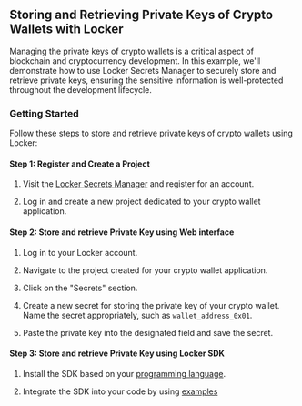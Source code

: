 ## Storing and Retrieving Private Keys of Crypto Wallets with Locker

Managing the private keys of crypto wallets is a critical aspect of blockchain and cryptocurrency development. In this example, we'll demonstrate how to use Locker Secrets Manager to securely store and retrieve private keys, ensuring the sensitive information is well-protected throughout the development lifecycle.

### Getting Started

Follow these steps to store and retrieve private keys of crypto wallets using Locker:

#### Step 1: Register and Create a Project

1. Visit the [Locker Secrets Manager](https://secrets.locker.io) and register for an account.

2. Log in and create a new project dedicated to your crypto wallet application.

#### Step 2: Store and retrieve Private Key using Web interface

1. Log in to your Locker account.

2. Navigate to the project created for your crypto wallet application.

3. Click on the "Secrets" section.

4. Create a new secret for storing the private key of your crypto wallet. Name the secret appropriately, such as `wallet_address_0x01`.

5. Paste the private key into the designated field and save the secret.

#### Step 3: Store and retrieve Private Key using Locker SDK

1. Install the SDK based on your [programming language](https://support.locker.io/en/locker-secrets-manager/developer-tools/secrets-sdk).

2. Integrate the SDK into your code by using [examples](store_retrieve_private_keys.ts)